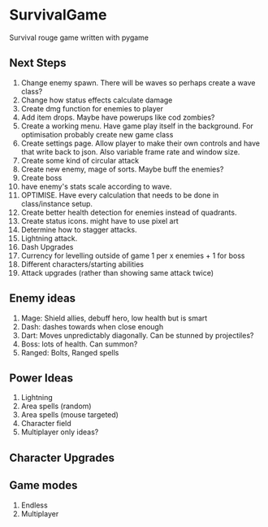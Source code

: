 # SurvivalGame
Survival rouge game written with pygame

## Next Steps
1. Change enemy spawn. There will be waves so perhaps create a wave class?
2. Change how status effects calculate damage
3. Create dmg function for enemies to player
4. Add item drops. Maybe have powerups like cod zombies?
5. Create a working menu. Have game play itself in the background. For optimisation probably create new game class
6. Create settings page. Allow player to make their own controls and have that write back to json. Also variable frame rate and window size.
7. Create some kind of circular attack
8. Create new enemy, mage of sorts. Maybe buff the enemies?
9. Create boss
10. have enemy's stats scale according to wave.
11. OPTIMISE. Have every calculation that needs to be done in class/instance setup.
12. Create better health detection for enemies instead of quadrants.
13. Create status icons. might have to use pixel art
14. Determine how to stagger attacks.
15. Lightning attack.
16. Dash Upgrades
17. Currency for levelling outside of game 1 per x enemies + 1 for boss
18. Different characters/starting abilities
19. Attack upgrades (rather than showing same attack twice)


## Enemy ideas
1. Mage: Shield allies, debuff hero, low health but is smart
2. Dash: dashes towards when close enough
3. Dart: Moves unpredictably diagonally. Can be stunned by projectiles?
4. Boss: lots of health. Can summon?
5. Ranged: Bolts, Ranged spells


## Power Ideas
1. Lightning
2. Area spells (random)
3. Area spells (mouse targeted)
4. Character field
5. Multiplayer only ideas?

## Character Upgrades


## Game modes
1. Endless
2. Multiplayer
